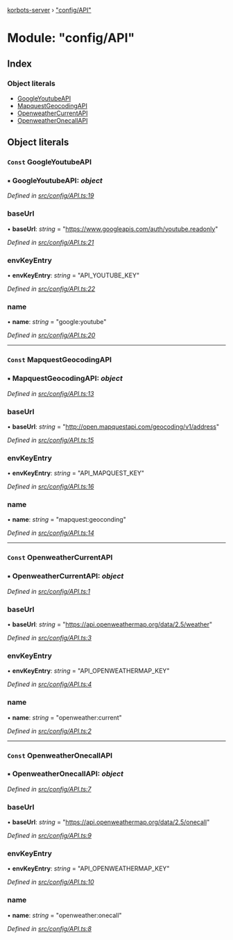 [korbots-server](../README.md) › ["config/API"](_config_api_.md)

# Module: "config/API"

## Index

### Object literals

* [GoogleYoutubeAPI](_config_api_.md#const-googleyoutubeapi)
* [MapquestGeocodingAPI](_config_api_.md#const-mapquestgeocodingapi)
* [OpenweatherCurrentAPI](_config_api_.md#const-openweathercurrentapi)
* [OpenweatherOnecallAPI](_config_api_.md#const-openweatheronecallapi)

## Object literals

### `Const` GoogleYoutubeAPI

### ▪ **GoogleYoutubeAPI**: *object*

*Defined in [src/config/API.ts:19](https://github.com/Xisabla/Korbots/blob/9379d31/server/src/config/API.ts#L19)*

###  baseUrl

• **baseUrl**: *string* = "https://www.googleapis.com/auth/youtube.readonly"

*Defined in [src/config/API.ts:21](https://github.com/Xisabla/Korbots/blob/9379d31/server/src/config/API.ts#L21)*

###  envKeyEntry

• **envKeyEntry**: *string* = "API_YOUTUBE_KEY"

*Defined in [src/config/API.ts:22](https://github.com/Xisabla/Korbots/blob/9379d31/server/src/config/API.ts#L22)*

###  name

• **name**: *string* = "google:youtube"

*Defined in [src/config/API.ts:20](https://github.com/Xisabla/Korbots/blob/9379d31/server/src/config/API.ts#L20)*

___

### `Const` MapquestGeocodingAPI

### ▪ **MapquestGeocodingAPI**: *object*

*Defined in [src/config/API.ts:13](https://github.com/Xisabla/Korbots/blob/9379d31/server/src/config/API.ts#L13)*

###  baseUrl

• **baseUrl**: *string* = "http://open.mapquestapi.com/geocoding/v1/address"

*Defined in [src/config/API.ts:15](https://github.com/Xisabla/Korbots/blob/9379d31/server/src/config/API.ts#L15)*

###  envKeyEntry

• **envKeyEntry**: *string* = "API_MAPQUEST_KEY"

*Defined in [src/config/API.ts:16](https://github.com/Xisabla/Korbots/blob/9379d31/server/src/config/API.ts#L16)*

###  name

• **name**: *string* = "mapquest:geoconding"

*Defined in [src/config/API.ts:14](https://github.com/Xisabla/Korbots/blob/9379d31/server/src/config/API.ts#L14)*

___

### `Const` OpenweatherCurrentAPI

### ▪ **OpenweatherCurrentAPI**: *object*

*Defined in [src/config/API.ts:1](https://github.com/Xisabla/Korbots/blob/9379d31/server/src/config/API.ts#L1)*

###  baseUrl

• **baseUrl**: *string* = "https://api.openweathermap.org/data/2.5/weather"

*Defined in [src/config/API.ts:3](https://github.com/Xisabla/Korbots/blob/9379d31/server/src/config/API.ts#L3)*

###  envKeyEntry

• **envKeyEntry**: *string* = "API_OPENWEATHERMAP_KEY"

*Defined in [src/config/API.ts:4](https://github.com/Xisabla/Korbots/blob/9379d31/server/src/config/API.ts#L4)*

###  name

• **name**: *string* = "openweather:current"

*Defined in [src/config/API.ts:2](https://github.com/Xisabla/Korbots/blob/9379d31/server/src/config/API.ts#L2)*

___

### `Const` OpenweatherOnecallAPI

### ▪ **OpenweatherOnecallAPI**: *object*

*Defined in [src/config/API.ts:7](https://github.com/Xisabla/Korbots/blob/9379d31/server/src/config/API.ts#L7)*

###  baseUrl

• **baseUrl**: *string* = "https://api.openweathermap.org/data/2.5/onecall"

*Defined in [src/config/API.ts:9](https://github.com/Xisabla/Korbots/blob/9379d31/server/src/config/API.ts#L9)*

###  envKeyEntry

• **envKeyEntry**: *string* = "API_OPENWEATHERMAP_KEY"

*Defined in [src/config/API.ts:10](https://github.com/Xisabla/Korbots/blob/9379d31/server/src/config/API.ts#L10)*

###  name

• **name**: *string* = "openweather:onecall"

*Defined in [src/config/API.ts:8](https://github.com/Xisabla/Korbots/blob/9379d31/server/src/config/API.ts#L8)*
